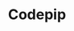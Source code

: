 ---
blog: https://codepip.com/blog
facebook: https://facebook.com/codepip
instagram: https://instagram.com/codepip
linkedin: https://linkedin.com/company/codepip
logohandle: codepip
sort: codepip
title: Codepip
twitter: https://x.com/playcodepip
website: https://codepip.com/
youtube: https://youtube.com/codepip
---